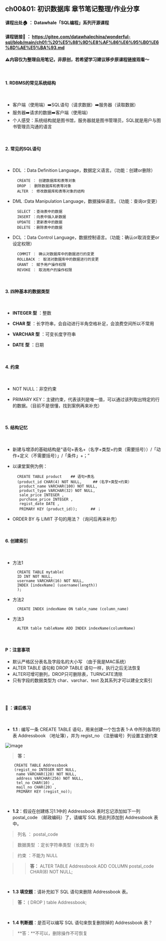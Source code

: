 ## ch00&01: 初识数据库 章节笔记整理/作业分享


#### 课程出处🏠  ： Datawhale「SQL编程」系列开源课程
#### 课程链接🔗  ： https://gitee.com/datawhalechina/wonderful-sql/blob/main/ch01:%20%E5%88%9D%E8%AF%86%E6%95%B0%E6%8D%AE%E5%BA%93.md
#### ⚠️内容仅为整理自用笔记，非原创，若希望学习建议移步原课程链接观看～

<br/>

#### 1. RDBMS的常见系统结构
<br/>

- 客户端（使用端）➡️SQL语句（请求数据）➡️服务器（读取数据）<br/>
- 服务器➡️请求的数据➡️客户端（使用端）<br/>
- 个人感受：系统结构就是图书馆，服务器就是图书管理员，SQL就是用户与图书管理员沟通的语言<br/>


<br/>

#### 2. 常见的SQL语句
<br/>

- DDL ：Data Definition Language，数据定义语言。（功能：创建or删除）

        CREATE ： 创建数据库和表等对象
        DROP ： 删除数据库和表等对象
        ALTER ： 修改数据库和表等对象的结构
    
- DML :Data Manipulation Language，数据操纵语言。（功能：查询or变更）

        SELECT ：查询表中的数据
        INSERT ：向表中插入新数据
        UPDATE ：更新表中的数据
        DELETE ：删除表中的数据
    
- DCL ：Data Control Language，数据控制语言。（功能：确认or取消变更or设定权限）

        COMMIT ： 确认对数据库中的数据进行的变更
        ROLLBACK ： 取消对数据库中的数据进行的变更
        GRANT ： 赋予用户操作权限
        REVOKE ： 取消用户的操作权限
        
 <br/>
 
#### 3. 四种基本的数据类型

<br/>

- **INTEGER 型** ：整数

- **CHAR 型** ：长字符串，会自动进行半角空格补足，会浪费空间所以不常用

- **VARCHAR 型** ：可变长度字符串

- **DATE 型** ：日期

<br/>

#### 4. 约束
<br/>

- NOT NULL：非空约束

- PRIMARY KEY：主键约束，代表该列是唯一值，可以通过该列取出特定的行的数据。（目前不是很懂，找到案例再来补充）

<br/>

#### 5. 结构记忆
<br/>

- 新建与增添的基础结构是“语句+表名+（名字+类型+约束（需要括号））/「动作+定义（不需要括号）」/「条件」+；”
- 以课堂案例为例：
      
        CREATE TABLE product    ## 语句+表名
        (product_id CHAR(4) NOT NULL,     ##（名字+类型+约束）
         product_name VARCHAR(100) NOT NULL,
         product_type VARCHAR(32) NOT NULL,
         sale_price INTEGER ,
         purchase_price INTEGER ,
         regist_date DATE ,
         PRIMARY KEY (product_id));      ## ；
-  ORDER BY 与 LIMIT 子句的用法？（询问后再来补充）

<br/>

#### 6. 创建索引

<br/>

- 方法1

        CREATE TABLE mytable(  
        ID INT NOT NULL,   
        username VARCHAR(16) NOT NULL,  
        INDEX [indexName] (username(length))   
        );  


- 方法2

        CREATE INDEX indexName ON table_name (column_name)


- 方法3

        ALTER table tableName ADD INDEX indexName(columnName)
<br/>


#### P：注意事项
- 默认严格区分表名及字段名的大小写 （由于我是MAC系统）
- ALTER TABLE 语句和 DROP TABLE 语句一样，执行之后无法恢复
- ALTER可增可删列，DROP只可删除表，TURNCATE清除
- 只有字段的数据类型为 char、varchar、text 及其系列才可以建全文索引

<br/>
<br/>

#### 🌟 ：课后练习

<br/>

- **1.1** : 编写一条 CREATE TABLE 语句，用来创建一个包含表 1-A 中所列各项的表 Addressbook （地址簿），并为 regist_no （注册编号）列设置主键约束

![image](https://user-images.githubusercontent.com/73817045/158441790-492112fe-7f46-4d29-a9df-a82dcdc2ce82.png)

> **答：**

        CREATE TABLE Addressbook   
        (regist_no INTEGER NOT NULL,    
         name VARCHAR(128) NOT NULL,
         address VARCHAR(256) NOT NULL,
         tel_no CHAR(10) ,
         mail_no CHAR(20) ,
         PRIMARY KEY (regist_no));     
         
         
<br/>


- **1.2**：假设在创建练习1.1中的 Addressbook 表时忘记添加如下一列 postal_code （邮政编码）了，请编写 SQL 把此列添加到 Addressbook 表中。

> 列名 ： postal_code

> 数据类型 ：定长字符串类型（长度为 8）

> 约束 ：不能为 NULL

>> **答：** ALTER TABLE Addressbook ADD COLUMN postal_code CHAR(8) NOT NULL;



<br/>


- **1.3 填空题**：请补充如下 SQL 语句来删除 Addressbook 表。

> **答：** ( DROP ) table Addressbook;



<br/>


- **1.4 判断题**：是否可以编写 SQL 语句来恢复删除掉的 Addressbook 表？

> **答：**不可以，删除操作不可恢复


<br/>
